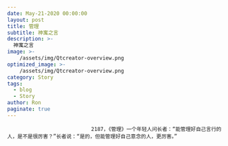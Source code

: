 ```yaml
---
date: May-21-2020 00:00:00
layout: post
title: 管理
subtitle: 神寓之言
description: >-
  神寓之言
image: >-
    /assets/img/Qtcreator-overview.png
optimized_image: >-
    /assets/img/Qtcreator-overview.png
category: Story
tags:
  - blog
  - Story
author: Ron
paginate: true
---
```


							　　2187，《管理》一个年轻人问长者：“能管理好自己言行的人，是不是很厉害？”长者说：“是的，但能管理好自己意念的人，更厉害。”
							
							
						